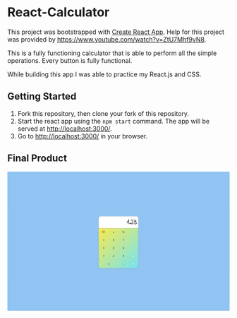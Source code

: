 # React-Calculator

This project was bootstrapped with [Create React App](https://github.com/facebookincubator/create-react-app).
Help for this project was provided by https://www.youtube.com/watch?v=ZtU7Mhf9vN8.

This is a fully functioning calculator that is able to perform all the simple operations. Every button is fully functional.

While building this app I was able to practice my React.js and CSS.

## Getting Started

1. Fork this repository, then clone your fork of this repository.
2. Start the react app using the `npm start` command. The app will be served at <http://localhost:3000/>.
4. Go to <http://localhost:3000/> in your browser.

## Final Product 
!["React Calculator"](https://github.com/mattwong59/my-calculator/blob/master/docs/react-calculator.png)